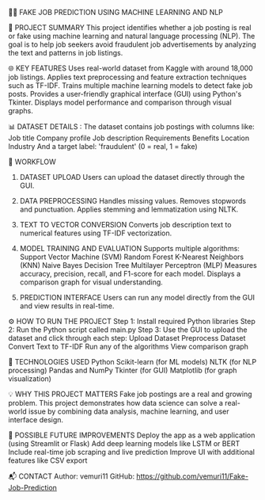 🕵️‍♂️ FAKE JOB PREDICTION USING MACHINE LEARNING AND NLP

📌 PROJECT SUMMARY
This project identifies whether a job posting is real or fake using machine learning and natural language processing (NLP). The goal is to help job seekers avoid fraudulent job advertisements by analyzing the text and patterns in job listings.

🌐 KEY FEATURES 
Uses real-world dataset from Kaggle with around 18,000 job listings.
Applies text preprocessing and feature extraction techniques such as TF-IDF.
Trains multiple machine learning models to detect fake job posts.
Provides a user-friendly graphical interface (GUI) using Python's Tkinter.
Displays model performance and comparison through visual graphs.

📊 DATASET DETAILS :
The dataset contains job postings with columns like:
Job title
Company profile
Job description
Requirements
Benefits
Location
Industry
And a target label: 'fraudulent' (0 = real, 1 = fake)

🔄 WORKFLOW
1. DATASET UPLOAD
Users can upload the dataset directly through the GUI.

2. DATA PREPROCESSING
Handles missing values.
Removes stopwords and punctuation.
Applies stemming and lemmatization using NLTK.

3. TEXT TO VECTOR CONVERSION
Converts job description text to numerical features using TF-IDF vectorization.

4. MODEL TRAINING AND EVALUATION
Supports multiple algorithms:
Support Vector Machine (SVM)
Random Forest
K-Nearest Neighbors (KNN)
Naive Bayes
Decision Tree
Multilayer Perceptron (MLP)
Measures accuracy, precision, recall, and F1-score for each model.
Displays a comparison graph for visual understanding.

5. PREDICTION INTERFACE
Users can run any model directly from the GUI and view results in real-time.

⚙️ HOW TO RUN THE PROJECT
Step 1: Install required Python libraries
Step 2: Run the Python script called main.py
Step 3: Use the GUI to upload the dataset and click through each step:
Upload Dataset
Preprocess Dataset
Convert Text to TF-IDF
Run any of the algorithms
View comparison graph

🧰 TECHNOLOGIES USED
Python
Scikit-learn (for ML models)
NLTK (for NLP processing)
Pandas and NumPy
Tkinter (for GUI)
Matplotlib (for graph visualization)

💡 WHY THIS PROJECT MATTERS
Fake job postings are a real and growing problem. This project demonstrates how data science can solve a real-world issue by combining data analysis, machine learning, and user interface design.

🔮 POSSIBLE FUTURE IMPROVEMENTS
Deploy the app as a web application (using Streamlit or Flask)
Add deep learning models like LSTM or BERT
Include real-time job scraping and live prediction
Improve UI with additional features like CSV export

📬 CONTACT
Author: vemuri11
GitHub: https://github.com/vemuri11/Fake-Job-Prediction
